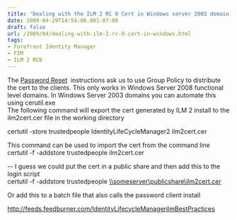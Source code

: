 ```yaml
---
title: 'Dealing with the ILM 2 RC 0 Cert in Windows server 2003 domain'
date: 2009-04-29T14:54:00.001-07:00
draft: false
url: /2009/04/dealing-with-ilm-2-rc-0-cert-in-windows.html
tags: 
- Forefront Identity Manager
- FIM
- ILM 2 RC0
---
```


The [Password Reset](http://technet.microsoft.com/en-us/library/cc561138.aspx)  instructions ask us to use Group Policy to distribute the cert to the clients. This only works in Windows Server 2008 functional level domains. In Windows Server 2003 domains you can automate this using cerutil.exe  
The following command will export the cert generated by ILM 2 install to the ilm2cert.cer file in the working directory

certutil -store trustedpeople IdentityLifeCycleManager2 ilm2cert.cer

This command can be used to import the cert from the command line  
certutil -f -addstore trustedpeople ilm2cert.cer

\-- I guess we could put the cert in a public share and then add this to the login script  
certutil -f -addstore trustedpeople [\\\\someserver\\publicshare\\ilm2cert.cer](file://\\someserver\publicshare\ilm2cert.cer)

Or add this to a batch file that also calls the password client install

http://feeds.feedburner.com/IdentityLifecycleManagerilmBestPractices